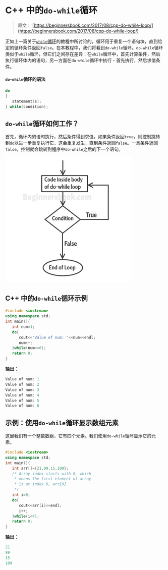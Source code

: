 # C++ 中的`do-while`循环

> 原文： [https://beginnersbook.com/2017/08/cpp-do-while-loop/](https://beginnersbook.com/2017/08/cpp-do-while-loop/)

正如上一篇关于[`while`循环](https://beginnersbook.com/2017/08/cpp-while-loop/)的教程中所讨论的，循环用于重复一个语句块，直到给定的循环条件返回`false`。在本教程中，我们将看到`do-while`循环。`do-while`循环类似于`while`循环，但它们之间存在差异：在`while`循环中，首先计算条件，然后执行循环体内的语句，另一方面在`do-while`循环中执行 - 首先执行，然后求值条件。

#### `do-while`循环的语法

```cpp
do
{
   statement(s);
} while(condition);
```

## `do-while`循环如何工作？

首先，循环内的语句执行，然后条件得到求值，如果条件返回`true`，则控制跳转到`do`以进一步重复执行它，这会重复发生，直到条件返回`false`。一旦条件返回`false`，控制就会跳转到程序中`do-while`之后的下一个语句。

![C++ do while loop flow diagram](img/8a5f1d9785c32edcb5c78c6f602d2b04.jpg)

## C++ 中的`do-while`循环示例

```cpp
#include <iostream>
using namespace std;
int main(){
   int num=1;
   do{
      cout<<"Value of num: "<<num<<endl;
      num++;
   }while(num<=6);
   return 0;
}
```

**输出：**

```cpp
Value of num: 1
Value of num: 2
Value of num: 3
Value of num: 4
Value of num: 5
Value of num: 6

```

## 示例：使用`do-while`循环显示数组元素

这里我们有一个整数数组，它有四个元素。我们使用`do-while`循环显示它的元素。

```cpp
#include <iostream>
using namespace std;
int main(){
   int arr[]={21,99,15,109};
   /* Array index starts with 0, which
    * means the first element of array
    * is at index 0, arr[0]
    */
   int i=0;
   do{
      cout<<arr[i]<<endl;
      i++;
   }while(i<4);
   return 0;
}
```

**输出：**

```cpp
21
99
15
109
```